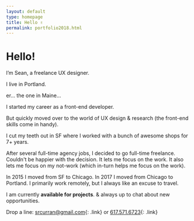 ```yaml
---
layout: default
type: homepage
title: Hello ✌️
permalink: portfolio2018.html
---
```

<div class="x-large">

<h1>Hello!</h1>

I’m Sean, a freelance UX designer.

I live in Portland.

er... the one in Maine...

I started my career as a front-end developer.

But quickly moved over to the world of UX design & research (the front-end skills come in handy).

I cut my teeth out in SF where I worked with a bunch of awesome shops for 7+ years.

After several full-time agency jobs, I decided to go full-time freelance. Couldn't be happier with the decision. It lets me focus on the work. It also lets me focus on my not-work (which in-turn helps me focus on the work).

In 2015 I moved from SF to Chicago. In 2017 I moved from Chicago to Portland. I primarily work remotely, but I always like an excuse to travel.

I am currently **available for projects**. & always up to chat about new opportunities.

Drop a line: [srcurran@gmail.com](mailto:srcurran@gmail.com){: .link} or [617.571.6723](tel:16175716723){: .link}

</div>